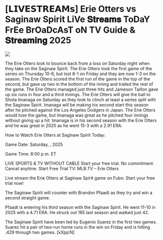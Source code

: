 #  [𝗟𝗜𝗩𝗘𝗦𝗧𝗥𝗘𝗔𝗠𝘀] Erie Otters vs Saginaw Spirit LiVe 𝐒𝐭𝐫𝐞𝐚𝐦𝐬 ToDaY FrEe BrOaDcAsT oN TV Guide & 𝐒𝐭𝐫𝐞𝐚𝐦𝐢𝐧𝐠  2025  
  
  
[![](https://i.imgur.com/qSNzIqt.png)](https://movie.rssnews.media/kPcMmas.php)  
  
The Erie Otters look to bounce back from a loss on Saturday night when they take on the Saginaw Spirit. The Erie Otters took the first game of the series on Thursday 10-6, but lost 8-1 on Friday and they are now 1-3 on the season. The Erie Otters scored the first run of the game in the top of the second, but gave up two in the bottom of the inning and trailed the rest of the game. The Erie Otters managed just three hits and Jameson Taillon gave up six runs in four and a third innings. The Erie Otters will give the ball to Shota Imanaga on Saturday as they look to clinch at least a series split with the Saginaw Spirit. Imanaga will be making his second start this season after he pitched against the Los Angeles Dodgers in Japan. The Erie Otters would lose the game, but Imanaga was great as he pitched four innings without giving up a hit. Imanaga is in his second season with the Erie Otters and he was great in 2025 as he went 15-3 with a 2.91 ERA.

How to Watch Erie Otters at Saginaw Spirit Today:

Game Date: Saturday, , 2025

Game Time: 8:00 p.m. ET

LIVE SPORTS & TV WITHOUT CABLE
Start your free trial. No commitment. Cancel anytime.
Start Free Trial
TV: MLB.TV – Erie Otters

Live stream the Erie Otters at Saginaw Spirit game on Fubo: Start your free trial now!

The Saginaw Spirit will counter with Brandon Pfaadt as they try and win a second straight game.

Pfaadt is entering his third season with the Saginaw Spirit. He went 11-10 in 2025 with a 4.71 ERA. He struck out 185 last season and walked just 42.

The Saginaw Spirit have been led by Eugenio Suarez in the first two games. Suarez hit a pair of two-run home runs in the win on Friday and is hitting .429 through two games. [xXpjcN]